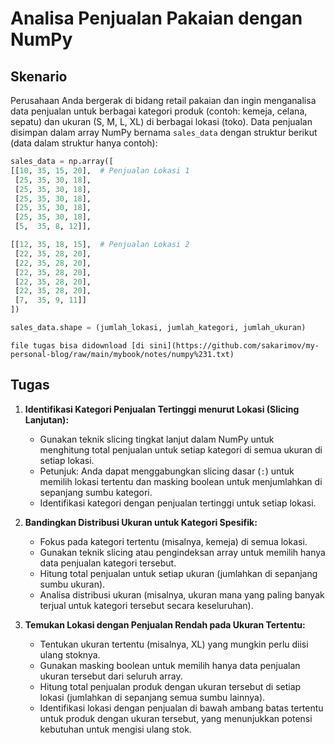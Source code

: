 # Analisa Penjualan Pakaian dengan NumPy

## Skenario

Perusahaan Anda bergerak di bidang retail pakaian dan ingin menganalisa data penjualan untuk berbagai kategori produk (contoh: kemeja, celana, sepatu) dan ukuran (S, M, L, XL) di berbagai lokasi (toko). Data penjualan disimpan dalam array NumPy bernama ```sales_data``` dengan struktur berikut (data dalam struktur hanya contoh):

```python
sales_data = np.array([
[[10, 35, 15, 20],  # Penjualan Lokasi 1
 [25, 35, 30, 18],
 [25, 35, 30, 18],
 [25, 35, 30, 18],
 [25, 35, 30, 18],
 [25, 35, 30, 18],
 [5,  35, 8, 12]],

[[12, 35, 18, 15],  # Penjualan Lokasi 2
 [22, 35, 28, 20],
 [22, 35, 28, 20],
 [22, 35, 28, 20],
 [22, 35, 28, 20],
 [22, 35, 28, 20],
 [7,  35, 9, 11]]
])

sales_data.shape = (jumlah_lokasi, jumlah_kategori, jumlah_ukuran)
```

```{note}
file tugas bisa didownload [di sini](https://github.com/sakarimov/my-personal-blog/raw/main/mybook/notes/numpy%231.txt)
```

## Tugas

1. **Identifikasi Kategori Penjualan Tertinggi menurut Lokasi (Slicing Lanjutan):**

    * Gunakan teknik slicing tingkat lanjut dalam NumPy untuk menghitung total penjualan untuk setiap kategori di semua ukuran di setiap lokasi.
    * Petunjuk: Anda dapat menggabungkan slicing dasar (`:`) untuk memilih lokasi tertentu dan masking boolean untuk menjumlahkan di sepanjang sumbu kategori.
    * Identifikasi kategori dengan penjualan tertinggi untuk setiap lokasi.

2. **Bandingkan Distribusi Ukuran untuk Kategori Spesifik:**

    * Fokus pada kategori tertentu (misalnya, kemeja) di semua lokasi.
    * Gunakan teknik slicing atau pengindeksan array untuk memilih hanya data penjualan kategori tersebut.
    * Hitung total penjualan untuk setiap ukuran (jumlahkan di sepanjang sumbu ukuran).
    * Analisa distribusi ukuran (misalnya, ukuran mana yang paling banyak terjual untuk kategori tersebut secara keseluruhan).

3. **Temukan Lokasi dengan Penjualan Rendah pada Ukuran Tertentu:**

    * Tentukan ukuran tertentu (misalnya, XL) yang mungkin perlu diisi ulang stoknya.
    * Gunakan masking boolean untuk memilih hanya data penjualan ukuran tersebut dari seluruh array.
    * Hitung total penjualan produk dengan ukuran tersebut di setiap lokasi (jumlahkan di sepanjang semua sumbu lainnya).
    * Identifikasi lokasi dengan penjualan di bawah ambang batas tertentu untuk produk dengan ukuran tersebut, yang menunjukkan potensi kebutuhan untuk mengisi ulang stok.
